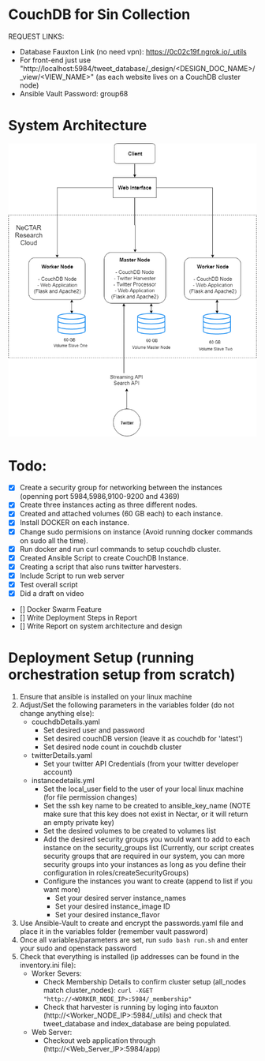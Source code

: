 # CouchDB for Sin Collection

REQUEST LINKS:
- Database Fauxton Link (no need vpn): https://0c02c19f.ngrok.io/_utils
- For front-end just use "http://localhost:5984/tweet_database/_design/<DESIGN_DOC_NAME>/_view/<VIEW_NAME>" (as each website lives on a CouchDB cluster node)
- Ansible Vault Password: group68

# System Architecture

![alt text](images/systemarchitecture.png)

# Todo:

- [x] Create a security group for networking between the instances (openning port 5984,5986,9100-9200 and 4369)
- [x] Create three instances acting as three different nodes.
- [x] Created and attached volumes (60 GB each) to each instance.
- [x] Install DOCKER on each instance.
- [x] Change sudo permisions on instance (Avoid running docker commands on sudo all the time).
- [x] Run docker and run curl commands to setup couchdb cluster.
- [x] Created Ansible Script to create CouchDB Instance.
- [x] Creating a script that also runs twitter harvesters.
- [X] Include Script to run web server
- [X] Test overall script 
- [X] Did a draft on video
- [] Docker Swarm Feature
- [] Write Deployment Steps in Report
- [] Write Report on system architecture and design

# Deployment Setup (running orchestration setup from scratch)
1. Ensure that ansible is installed on your linux machine
2. Adjust/Set the following parameters in the variables folder (do not change anything else):
	- couchdbDetails.yaml
		- Set desired user and password
		- Set desired couchDB version (leave it as couchdb for 'latest')
		- Set desired node count in couchdb cluster
	- twitterDetails.yaml
		- Set your twitter API Credentials (from your twitter developer account)
	- instancedetails.yml
		- Set the local_user field to the user of your local linux machine (for file permission changes)
		- Set the ssh key name to be created to ansible_key_name
		(NOTE make sure that this key does not exist in Nectar, or it will return an empty private key)
		- Set the desired volumes to be created to volumes list
		- Add the desired security groups you would want to add to each instance on the security_groups list
		(Currently, our script creates security groups that are required in our system, you can more security groups into your instances as long as you define their configuration in roles/createSecurityGroups)
		- Configure the instances you want to create (append to list if you want more)
			* Set your desired server instance_names
			* Set your desired instance_image ID
			* Set your desired instance_flavor
3. Use Ansible-Vault to create and encrypt the passwords.yaml file and place it in the variables folder			(remember vault password)
3. Once all variables/parameters are set, run `sudo bash run.sh` and enter your sudo and openstack password
4. Check that everything is installed (ip addresses can be found in the inventory.ini file):
	- Worker Severs:
		* Check Membership Details to confirm cluster setup (all_nodes match cluster_nodes):
		`curl -XGET "http://<WORKER_NODE_IP>:5984/_membership"`
		* Check that harvester is running by loging into fauxton (http://<Worker_NODE_IP>:5984/_utils) and check that tweet_database and index_database are being populated.
	- Web Server:
		* Checkout web application through (http://<Web_Server_IP>:5984/app)
